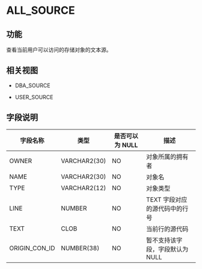 ALL_SOURCE 
===============================



功能 
-----------

查看当前用户可以访问的存储对象的文本源。

相关视图 
-------------

* DBA_SOURCE

  

* USER_SOURCE

  




字段说明 
-------------



|   **字段名称**    |    **类型**    | **是否可以为 NULL** |      **描述**       |
|---------------|--------------|----------------|-------------------|
| OWNER         | VARCHAR2(30) | NO             | 对象所属的拥有者          |
| NAME          | VARCHAR2(30) | NO             | 对象名               |
| TYPE          | VARCHAR2(12) | NO             | 对象类型              |
| LINE          | NUMBER       | NO             | TEXT 字段对应的源代码中的行号 |
| TEXT          | CLOB         | NO             | 当前行的源代码           |
| ORIGIN_CON_ID | NUMBER(38)   | NO             | 暂不支持该字段，字段默认为NULL |



